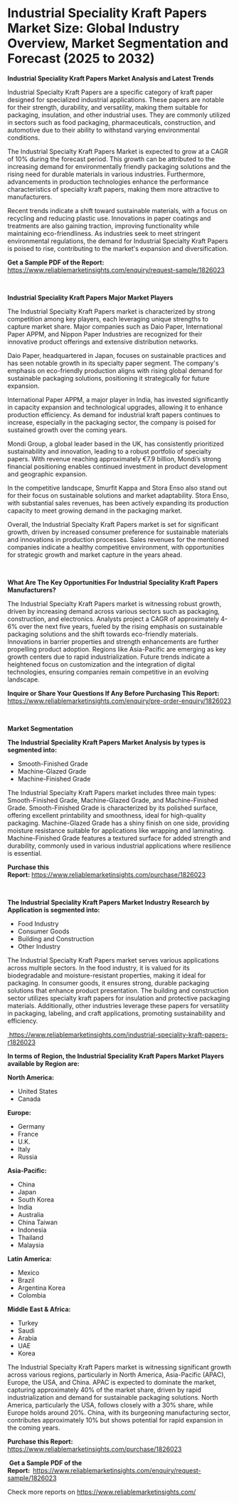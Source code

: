 <p><h1>Industrial Speciality Kraft Papers Market Size: Global Industry Overview, Market Segmentation and Forecast (2025 to 2032)</h1></p><p><strong>Industrial Speciality Kraft Papers Market Analysis and Latest Trends</strong></p>
<p><p>Industrial Specialty Kraft Papers are a specific category of kraft paper designed for specialized industrial applications. These papers are notable for their strength, durability, and versatility, making them suitable for packaging, insulation, and other industrial uses. They are commonly utilized in sectors such as food packaging, pharmaceuticals, construction, and automotive due to their ability to withstand varying environmental conditions.</p><p>The Industrial Specialty Kraft Papers Market is expected to grow at a CAGR of 10% during the forecast period. This growth can be attributed to the increasing demand for environmentally friendly packaging solutions and the rising need for durable materials in various industries. Furthermore, advancements in production technologies enhance the performance characteristics of specialty kraft papers, making them more attractive to manufacturers.</p><p>Recent trends indicate a shift toward sustainable materials, with a focus on recycling and reducing plastic use. Innovations in paper coatings and treatments are also gaining traction, improving functionality while maintaining eco-friendliness. As industries seek to meet stringent environmental regulations, the demand for Industrial Specialty Kraft Papers is poised to rise, contributing to the market's expansion and diversification.</p></p>
<p><strong>Get a Sample PDF of the Report:&nbsp;</strong> <a href="https://www.reliablemarketinsights.com/enquiry/request-sample/1826023?utm_campaign=1937&utm_medium=2&utm_source=Github&utm_content=ia&utm_term=03022025&utm_id=industrial-speciality-kraft-papers">https://www.reliablemarketinsights.com/enquiry/request-sample/1826023</a></p>
<p>&nbsp;</p>
<p><strong>Industrial Speciality Kraft Papers Major Market Players</strong></p>
<p><p>The Industrial Specialty Kraft Papers market is characterized by strong competition among key players, each leveraging unique strengths to capture market share. Major companies such as Daio Paper, International Paper APPM, and Nippon Paper Industries are recognized for their innovative product offerings and extensive distribution networks.</p><p>Daio Paper, headquartered in Japan, focuses on sustainable practices and has seen notable growth in its specialty paper segment. The company's emphasis on eco-friendly production aligns with rising global demand for sustainable packaging solutions, positioning it strategically for future expansion. </p><p>International Paper APPM, a major player in India, has invested significantly in capacity expansion and technological upgrades, allowing it to enhance production efficiency. As demand for industrial kraft papers continues to increase, especially in the packaging sector, the company is poised for sustained growth over the coming years.</p><p>Mondi Group, a global leader based in the UK, has consistently prioritized sustainability and innovation, leading to a robust portfolio of specialty papers. With revenue reaching approximately €7.9 billion, Mondi’s strong financial positioning enables continued investment in product development and geographic expansion.</p><p>In the competitive landscape, Smurfit Kappa and Stora Enso also stand out for their focus on sustainable solutions and market adaptability. Stora Enso, with substantial sales revenues, has been actively expanding its production capacity to meet growing demand in the packaging market.</p><p>Overall, the Industrial Specialty Kraft Papers market is set for significant growth, driven by increased consumer preference for sustainable materials and innovations in production processes. Sales revenues for the mentioned companies indicate a healthy competitive environment, with opportunities for strategic growth and market capture in the years ahead.</p></p>
<p>&nbsp;</p>
<p><strong>What Are The Key Opportunities For Industrial Speciality Kraft Papers Manufacturers?</strong></p>
<p><p>The Industrial Specialty Kraft Papers market is witnessing robust growth, driven by increasing demand across various sectors such as packaging, construction, and electronics. Analysts project a CAGR of approximately 4-6% over the next five years, fueled by the rising emphasis on sustainable packaging solutions and the shift towards eco-friendly materials. Innovations in barrier properties and strength enhancements are further propelling product adoption. Regions like Asia-Pacific are emerging as key growth centers due to rapid industrialization. Future trends indicate a heightened focus on customization and the integration of digital technologies, ensuring companies remain competitive in an evolving landscape.</p></p>
<p><strong>Inquire or Share Your Questions If Any Before Purchasing This Report:</strong> <a href="https://www.reliablemarketinsights.com/enquiry/pre-order-enquiry/1826023?utm_campaign=1937&utm_medium=2&utm_source=Github&utm_content=ia&utm_term=03022025&utm_id=industrial-speciality-kraft-papers">https://www.reliablemarketinsights.com/enquiry/pre-order-enquiry/1826023</a></p>
<p>&nbsp;</p>
<p><strong>Market Segmentation</strong></p>
<p><strong>The Industrial Speciality Kraft Papers Market Analysis by types is segmented into:</strong></p>
<p><ul><li>Smooth-Finished Grade</li><li>Machine-Glazed Grade</li><li>Machine-Finished Grade</li></ul></p>
<p><p>The Industrial Specialty Kraft Papers market includes three main types: Smooth-Finished Grade, Machine-Glazed Grade, and Machine-Finished Grade. Smooth-Finished Grade is characterized by its polished surface, offering excellent printability and smoothness, ideal for high-quality packaging. Machine-Glazed Grade has a shiny finish on one side, providing moisture resistance suitable for applications like wrapping and laminating. Machine-Finished Grade features a textured surface for added strength and durability, commonly used in various industrial applications where resilience is essential.</p></p>
<p><strong>Purchase this Report:&nbsp;</strong><a href="https://www.reliablemarketinsights.com/purchase/1826023?utm_campaign=1937&utm_medium=2&utm_source=Github&utm_content=ia&utm_term=03022025&utm_id=industrial-speciality-kraft-papers">https://www.reliablemarketinsights.com/purchase/1826023</a></p>
<p>&nbsp;</p>
<p><strong>The Industrial Speciality Kraft Papers Market Industry Research by Application is segmented into:</strong></p>
<p><ul><li>Food Industry</li><li>Consumer Goods</li><li>Building and Construction</li><li>Other Industry</li></ul></p>
<p><p>The Industrial Specialty Kraft Papers market serves various applications across multiple sectors. In the food industry, it is valued for its biodegradable and moisture-resistant properties, making it ideal for packaging. In consumer goods, it ensures strong, durable packaging solutions that enhance product presentation. The building and construction sector utilizes specialty kraft papers for insulation and protective packaging materials. Additionally, other industries leverage these papers for versatility in packaging, labeling, and craft applications, promoting sustainability and efficiency.</p></p>
<p><a href="https://www.reliablemarketinsights.com/industrial-speciality-kraft-papers-r1826023?utm_campaign=1937&utm_medium=2&utm_source=Github&utm_content=ia&utm_term=03022025&utm_id=industrial-speciality-kraft-papers">&nbsp;https://www.reliablemarketinsights.com/industrial-speciality-kraft-papers-r1826023</a></p>
<p><strong>In terms of Region, the Industrial Speciality Kraft Papers Market Players available by Region are:</strong></p>
<p>
    <p> <strong> North America: </strong>
        <ul>
            <li>United States</li>
            <li>Canada</li>
        </ul>
        </p> 
    <p> <strong> Europe: </strong>
        <ul>
            <li>Germany</li>
            <li>France</li>
            <li>U.K.</li>
            <li>Italy</li>
            <li>Russia</li>
        </ul>
        </p> 
    <p> <strong> Asia-Pacific: </strong>
        <ul>
            <li>China</li>
            <li>Japan</li>
            <li>South Korea</li>
            <li>India</li>
            <li>Australia</li>
            <li>China Taiwan</li>
            <li>Indonesia</li>
            <li>Thailand</li>
            <li>Malaysia</li>
        </ul>
        </p> 
    <p> <strong> Latin America: </strong>
        <ul>
            <li>Mexico</li>
            <li>Brazil</li>
            <li>Argentina Korea</li>
            <li>Colombia</li>
        </ul>
        </p> 
    <p> <strong> Middle East & Africa: </strong>
        <ul>
            <li>Turkey</li>
            <li>Saudi</li>
            <li>Arabia</li>
            <li>UAE</li>
            <li>Korea</li>
        </ul>
    </p>
    </p>
<p><p>The Industrial Specialty Kraft Papers market is witnessing significant growth across various regions, particularly in North America, Asia-Pacific (APAC), Europe, the USA, and China. APAC is expected to dominate the market, capturing approximately 40% of the market share, driven by rapid industrialization and demand for sustainable packaging solutions. North America, particularly the USA, follows closely with a 30% share, while Europe holds around 20%. China, with its burgeoning manufacturing sector, contributes approximately 10% but shows potential for rapid expansion in the coming years.</p></p>
<p><strong>Purchase this Report: </strong><a href="https://www.reliablemarketinsights.com/purchase/1826023?utm_campaign=1937&utm_medium=2&utm_source=Github&utm_content=ia&utm_term=03022025&utm_id=industrial-speciality-kraft-papers">https://www.reliablemarketinsights.com/purchase/1826023</a></p>
<p>&nbsp;<strong>Get a Sample PDF of the Report:&nbsp;&nbsp;</strong><a href="https://www.reliablemarketinsights.com/enquiry/request-sample/1826023?utm_campaign=1937&utm_medium=2&utm_source=Github&utm_content=ia&utm_term=03022025&utm_id=industrial-speciality-kraft-papers">https://www.reliablemarketinsights.com/enquiry/request-sample/1826023</a></p>
<p><strong></strong></p>
<p>Check more reports on <a href="https://www.reliablemarketinsights.com/?utm_campaign=1937&utm_medium=2&utm_source=Github&utm_content=ia&utm_term=03022025&utm_id=industrial-speciality-kraft-papers">https://www.reliablemarketinsights.com/</a></p>